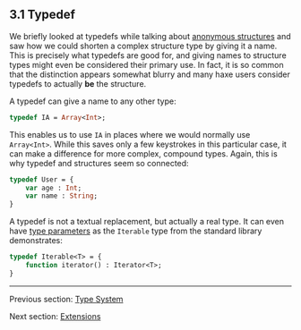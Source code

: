 ## 3.1 Typedef

We briefly looked at typedefs while talking about [anonymous structures](types-anonymous-structure.md) and saw how we could shorten a complex structure type by giving it a name. This is precisely what typedefs are good for, and giving names to structure types might even be considered their primary use. In fact, it is so common that the distinction appears somewhat blurry and many haxe users consider typedefs to actually **be** the structure.

A typedef can give a name to any other type:

```haxe
typedef IA = Array<Int>;
```
This enables us to use `IA` in places where we would normally use `Array<Int>`. While this saves only a few keystrokes in this particular case, it can make a difference for more complex, compound types. Again, this is why typedef and structures seem so connected:

```haxe
typedef User = {
    var age : Int;
    var name : String;
}
```
A typedef is not a textual replacement, but actually a real type. It can even have [type parameters](type-system-type-parameters.md) as the `Iterable` type from the standard library demonstrates:

```haxe
typedef Iterable<T> = {
	function iterator() : Iterator<T>;
}
```

---

Previous section: [Type System](type-system.md)

Next section: [Extensions](type-system-extensions.md)